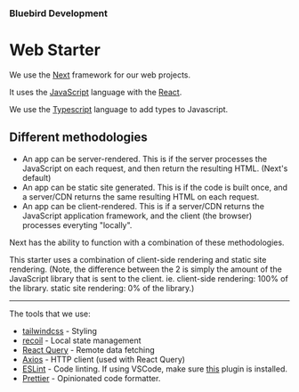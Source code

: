 ### Bluebird Development

# Web Starter

We use the [Next](https://nextjs.org/) framework for our web projects.

It uses the [JavaScript](https://www.javascript.com/) language with the [React](https://reactjs.org/).

We use the [Typescript](https://www.typescriptlang.org/) language to add types to Javascript.

## Different methodologies

- An app can be server-rendered. This is if the server processes the JavaScript on each request,
  and then return the resulting HTML. (Next's default)
- An app can be static site generated. This is if the code is built once, and a server/CDN returns the same resulting HTML on each request.
- An app can be client-rendered. This is if a server/CDN returns the JavaScript application framework, and the client (the browser) processes everyting "locally".

Next has the ability to function with a combination of these methodologies.

This starter uses a combination of client-side rendering and static site rendering. (Note, the difference between the 2 is simply the amount of the JavaScript library that is sent to the client. ie. client-side rendering: 100% of the library. static site rendering: 0% of the library.)

---

The tools that we use:

- [tailwindcss](https://tailwindcss.com/) - Styling
- [recoil](https://recoiljs.org/) - Local state management
- [React Query](https://react-query.tanstack.com/) - Remote data fetching
- [Axios](https://github.com/axios/axios) - HTTP client (used with React Query)
- [ESLint](https://eslint.org/) - Code linting. If using VSCode, make sure [this](https://marketplace.visualstudio.com/items?itemName=dbaeumer.vscode-eslint) plugin is installed.
- [Prettier](https://prettier.io/) - Opinionated code formatter.
